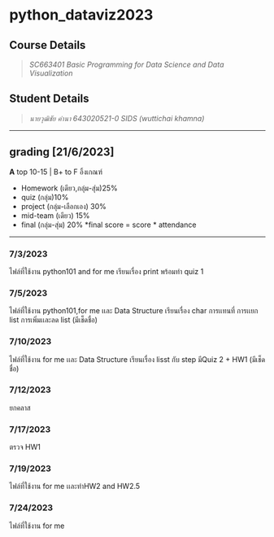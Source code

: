 # python_dataviz2023 #
## Course Details  ##
> *SC663401 Basic Programming for Data Science and Data Visualization*
## Student Details ## 
> *นายวุฒิชัย คำนา  643020521-0 SIDS (wuttichai khamna)*
-------------------------------------------------------------- 
## grading [21/6/2023]
**A** top 10-15 | B+ to F อิ้งเกณฑ์
- Homework (เดียว,กลุ่ม-สุ่ม)25%
- quiz (กลุ่ม)10%
- project (กลุ่ม-เลือกเอง) 30%
- mid-team (เดียว) 15%
- final (กลุ่ม-สุ่ม) 20%
*final score = score * attendance
---------------------------------------------------------------
### 7/3/2023
ไฟล์ที่ใช้งาน python101 and for me 
เรียนเรื่อง print พร้อมทำ quiz 1
### 7/5/2023 
ไฟล์ที่ใช้งาน python101,for me เเละ Data Structure
เรียนเรื่อง char การเเทนที่ การเเยก list การเพิ่มเเละลด list (มีเช็ดชื่อ)
### 7/10/2023 
ไฟล์ที่ใช้งาน for me เเละ Data Structure
เรียนเรื่อง lisst กับ step มีQuiz 2 + HW1 (มีเช็ดชื่อ)
### 7/12/2023 
ยกคลาส
### 7/17/2023
ตรวจ HW1 
### 7/19/2023
ไฟล์ที่ใช้งาน for me เเละทำHW2 and HW2.5
### 7/24/2023
ไฟล์ที่ใช้งาน for me
